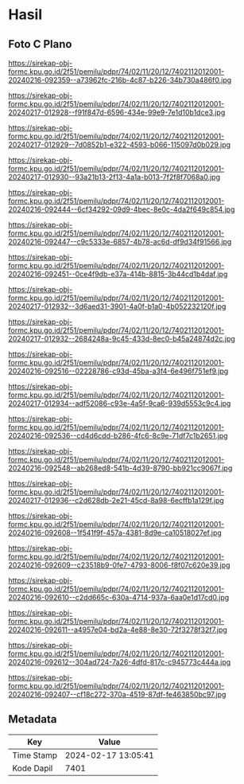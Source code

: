 # Hasil

## Foto C Plano

https://sirekap-obj-formc.kpu.go.id/2f51/pemilu/pdpr/74/02/11/20/12/7402112012001-20240216-092359--a73962fc-216b-4c87-b226-34b730a486f0.jpg

https://sirekap-obj-formc.kpu.go.id/2f51/pemilu/pdpr/74/02/11/20/12/7402112012001-20240217-012928--f91f847d-6596-434e-99e9-7e1d10b1dce3.jpg

https://sirekap-obj-formc.kpu.go.id/2f51/pemilu/pdpr/74/02/11/20/12/7402112012001-20240217-012929--7d0852b1-e322-4593-b066-115097d0b029.jpg

https://sirekap-obj-formc.kpu.go.id/2f51/pemilu/pdpr/74/02/11/20/12/7402112012001-20240217-012930--93a21b13-2f13-4a1a-b013-7f2f8f7068a0.jpg

https://sirekap-obj-formc.kpu.go.id/2f51/pemilu/pdpr/74/02/11/20/12/7402112012001-20240216-092444--6cf34292-09d9-4bec-8e0c-4da2f649c854.jpg

https://sirekap-obj-formc.kpu.go.id/2f51/pemilu/pdpr/74/02/11/20/12/7402112012001-20240216-092447--c9c5333e-6857-4b78-ac6d-df9d34f91566.jpg

https://sirekap-obj-formc.kpu.go.id/2f51/pemilu/pdpr/74/02/11/20/12/7402112012001-20240216-092451--0ce4f9db-e37a-414b-8815-3b44cd1b4daf.jpg

https://sirekap-obj-formc.kpu.go.id/2f51/pemilu/pdpr/74/02/11/20/12/7402112012001-20240217-012932--3d6aed31-3901-4a0f-b1a0-4b052232120f.jpg

https://sirekap-obj-formc.kpu.go.id/2f51/pemilu/pdpr/74/02/11/20/12/7402112012001-20240217-012932--2684248a-9c45-433d-8ec0-b45a24874d2c.jpg

https://sirekap-obj-formc.kpu.go.id/2f51/pemilu/pdpr/74/02/11/20/12/7402112012001-20240216-092516--02228786-c93d-45ba-a3f4-6e496f751ef9.jpg

https://sirekap-obj-formc.kpu.go.id/2f51/pemilu/pdpr/74/02/11/20/12/7402112012001-20240217-012934--adf52086-c93e-4a5f-9ca6-939d5553c9c4.jpg

https://sirekap-obj-formc.kpu.go.id/2f51/pemilu/pdpr/74/02/11/20/12/7402112012001-20240216-092536--cd4d6cdd-b286-4fc6-8c9e-71df7c1b2651.jpg

https://sirekap-obj-formc.kpu.go.id/2f51/pemilu/pdpr/74/02/11/20/12/7402112012001-20240216-092548--ab268ed8-541b-4d39-8790-bb921cc9067f.jpg

https://sirekap-obj-formc.kpu.go.id/2f51/pemilu/pdpr/74/02/11/20/12/7402112012001-20240217-012936--c2d628db-2e21-45cd-8a98-6ecffb1a129f.jpg

https://sirekap-obj-formc.kpu.go.id/2f51/pemilu/pdpr/74/02/11/20/12/7402112012001-20240216-092608--1f541f9f-457a-4381-8d9e-ca10518027ef.jpg

https://sirekap-obj-formc.kpu.go.id/2f51/pemilu/pdpr/74/02/11/20/12/7402112012001-20240216-092609--c23518b9-0fe7-4793-8006-f8f07c620e39.jpg

https://sirekap-obj-formc.kpu.go.id/2f51/pemilu/pdpr/74/02/11/20/12/7402112012001-20240216-092610--c2dd665c-630a-4714-937a-6aa0e1d17cd0.jpg

https://sirekap-obj-formc.kpu.go.id/2f51/pemilu/pdpr/74/02/11/20/12/7402112012001-20240216-092611--a4957e04-bd2a-4e88-8e30-72f3278f32f7.jpg

https://sirekap-obj-formc.kpu.go.id/2f51/pemilu/pdpr/74/02/11/20/12/7402112012001-20240216-092612--304ad724-7a26-4dfd-817c-c945773c444a.jpg

https://sirekap-obj-formc.kpu.go.id/2f51/pemilu/pdpr/74/02/11/20/12/7402112012001-20240216-092407--cf18c272-370a-4519-87df-fe463850bc97.jpg


## Metadata

| Key        | Value               |
| ---------- | ------------------- |
| Time Stamp | 2024-02-17 13:05:41 |
| Kode Dapil | 7401                |



